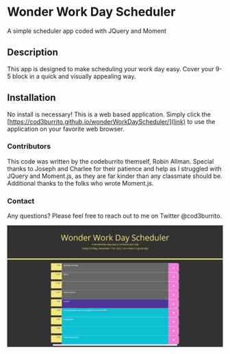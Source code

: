 # Wonder Work Day Scheduler
A simple scheduler app coded with JQuery and Moment

## Description 
This app is designed to make scheduling your work day easy. Cover your 9-5 block in a quick and visually appealing way. 

## Installation
No install is necessary! This is a web based application. Simply click the [https://cod3burrito.github.io/wonderWorkDayScheduler/](link) to use the application on your favorite web browser.

### Contributors
This code was written by the codeburrito themself, Robin Allman. Special thanks to Joseph and Charlee for their patience and help as I struggled with JQuery and Moment.js, as they are far kinder than any classmate should be. Additional thanks to the folks who wrote Moment.js. 

### Contact
Any questions? Please feel free to reach out to me on Twitter @cod3burrito.

![Wonder Work Day](./assets/images/Capture.PNG)
